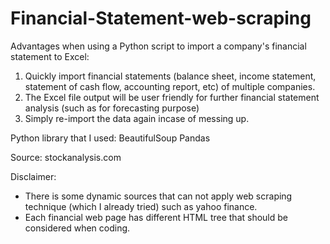 # Financial-Statement-web-scraping
Advantages when using a Python script to import a company's financial statement to Excel:
1. Quickly import financial statements (balance sheet, income statement, statement of cash flow, accounting report, etc) of multiple companies.
2. The Excel file output will be user friendly for further financial statement analysis (such as for forecasting purpose)
3. Simply re-import the data again incase of messing up. 

Python library that I used: 
BeautifulSoup
Pandas

Source: stockanalysis.com

Disclaimer: 
- There is some dynamic sources that can not apply web scraping technique (which I already tried) such as yahoo finance.
- Each financial web page has different HTML tree that should be considered when coding.
